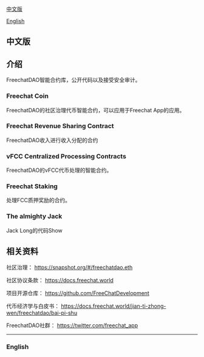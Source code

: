 [中文版](#1)

[English](#2)

<h2 id="1">中文版</h2>

## 介绍

FreechatDAO智能合约库，公开代码以及接受安全审计。

### Freechat Coin

FreechatDAO的社区治理代币智能合约，可以应用于Freechat App的应用。

### Freechat Revenue Sharing Contract

FreechatDAO收入进行收入分配的合约

### vFCC Centralized Processing Contracts

FreechatDAO的vFCC代币处理的智能合约。

### Freechat Staking

处理FCC质押奖励的合约。

### The almighty Jack

Jack Long的代码Show

## 相关资料

社区治理：
https://snapshot.org/#/freechatdao.eth

社区协议条款：
https://docs.freechat.world

项目开源仓库：
https://github.com/FreeChatDevelopment

代币经济学与白皮书：
https://docs.freechat.world/jian-ti-zhong-wen/freechatdao/bai-pi-shu

FreechatDAO社群：
https://twitter.com/freechat_app

-------------------------

<h3 id="2">English</h3>
